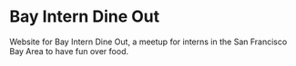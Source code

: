 # Bay Intern Dine Out
Website for Bay Intern Dine Out, a meetup for interns in the San Francisco Bay Area to have fun over food.
